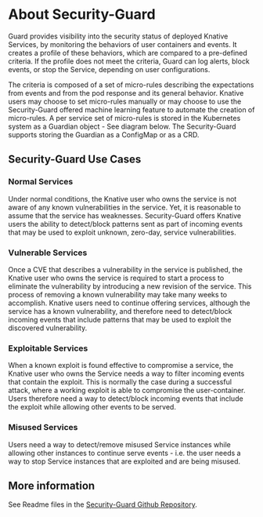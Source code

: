 # About Security-Guard

Guard provides visibility into the security status of deployed Knative Services, by monitoring the behaviors of user containers and events. It creates a profile of these behaviors, which are compared to a pre-defined criteria. If the profile does not meet the criteria, Guard can log alerts, block events, or stop the Service, depending on user configurations.

The criteria is composed of a set of micro-rules describing the expectations from events and from the pod response and its general behavior. Knative users may choose to set micro-rules manually or may choose to use the Security-Guard offered machine learning feature to automate the creation of micro-rules. A per service set of micro-rules is stored in the Kubernetes system as a Guardian object - See diagram below. The Security-Guard supports storing the Guardian as a ConfigMap or as a CRD.

## Security-Guard Use Cases

### Normal Services

Under normal conditions, the Knative user who owns the service is not aware of any known vulnerabilities in the service. Yet, it is reasonable to assume that the service has weaknesses. Security-Guard offers Knative users the ability to detect/block patterns sent as part of incoming events that may be used to exploit unknown, zero-day, service vulnerabilities.

### Vulnerable Services

Once a CVE that describes a vulnerability in the service is published, the Knative user who owns the service is required to start a process to eliminate the vulnerability by introducing a new revision of the service. This process of removing a known vulnerability may take many weeks to accomplish. Knative users need to continue offering services, although the service has a known vulnerability, and therefore need to detect/block incoming events that include patterns that may be used to exploit the discovered vulnerability.

### Exploitable Services

When a known exploit is found effective to compromise a service, the Knative user who owns the Service needs a way to filter incoming events that contain the exploit. This is normally the case during a successful attack, where a working exploit is able to compromise the user-container. Users therefore need a way to detect/block incoming events that include the exploit while allowing other events to be served.

### Misused Services

Users need a way to detect/remove misused Service instances while allowing other instances to continue serve events - i.e. the user needs a way to stop Service instances that are exploited and are being misused.

## More information

See Readme files in the [Security-Guard Github Repository](http://knative.dev/security-guard).
